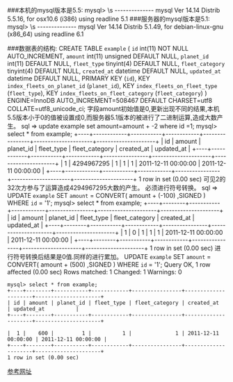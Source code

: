 ###本机的mysql版本是5.5:
	mysql> \s
	--------------
	mysql  Ver 14.14 Distrib 5.5.16, for osx10.6 (i386) using readline 5.1
###服务器的mysql版本是5.1:
	mysql> \s
	--------------
	mysql  Ver 14.14 Distrib 5.1.49, for debian-linux-gnu (x86_64) using readline 6.1

###数据表的结构:
	CREATE TABLE `example` (
	 `id` int(11) NOT NULL AUTO_INCREMENT,
	 `amount` int(11) unsigned DEFAULT NULL,
	 `planet_id` int(11) DEFAULT NULL,
	 `fleet_type` tinyint(4) DEFAULT NULL,
	 `fleet_category` tinyint(4) DEFAULT NULL,
	 `created_at` datetime DEFAULT NULL,
	 `updated_at` datetime DEFAULT NULL,
	 PRIMARY KEY (`id`),
	 KEY `index_fleets_on_planet_id` (`planet_id`),
	 KEY `index_fleets_on_fleet_type` (`fleet_type`),
	 KEY `index_fleets_on_fleet_category` (`fleet_category`)
	) ENGINE=InnoDB AUTO_INCREMENT=508467 DEFAULT CHARSET=utf8 COLLATE=utf8_unicode_ci;
字段amount初始值是0,更新出现不同的结果,本机5.5版本小于0的值被设置成0,而服务器5.1版本的被进行了二进制运算,造成大数产生。
	sql => update example set amount=amount + -2 where id =1;
	mysql> select * from example;
	+----+------------+-----------+------------+----------------+---------------------+---------------------+
	| id | amount     | planet_id | fleet_type | fleet_category | created_at          | updated_at          |
	+----+------------+-----------+------------+----------------+---------------------+---------------------+
	|  1 | 4294967295 |         1 |          1 |              1 | 2011-12-11 00:00:00 | 2011-12-11 00:00:00 |
	+----+------------+-----------+------------+----------------+---------------------+---------------------+
	1 row in set (0.00 sec)
可见2的32次方参与了运算造成4294967295大数的产生。
必须进行符号转换。
	sql => UPDATE `example` SET `amount` = CONVERT( amount +  (-100) ,SIGNED ) WHERE `id` = '1';
	mysql> select * from example;
	+----+--------+-----------+------------+----------------+---------------------+---------------------+
	| id | amount | planet_id | fleet_type | fleet_category | created_at          | updated_at          |
	+----+--------+-----------+------------+----------------+---------------------+---------------------+
	|  1 |      0 |         1 |          1 |              1 | 2011-12-11 00:00:00 | 2011-12-11 00:00:00 |
	+----+--------+-----------+------------+----------------+---------------------+---------------------+
	1 row in set (0.00 sec)
进行符号转换后结果是0值.同样的进行累加。
	UPDATE `example` SET `amount` = CONVERT( amount +  (500) ,SIGNED ) WHERE `id` = '1';
	Query OK, 1 row affected (0.00 sec)
	Rows matched: 1  Changed: 1  Warnings: 0

	mysql> select * from example;
	+----+--------+-----------+------------+----------------+---------------------+---------------------+
	| id | amount | planet_id | fleet_type | fleet_category | created_at          | updated_at          |
	+----+--------+-----------+------------+----------------+---------------------+---------------------+

	|  1 |    600 |         1 |          1 |              1 | 2011-12-11 00:00:00 | 2011-12-11 00:00:00 |
	+----+--------+-----------+------------+----------------+---------------------+---------------------+
	1 row in set (0.00 sec)

[参考网址](http://hi.baidu.com/akshiak/blog/item/7c1e468bb3fd411fc9fc7a6f.html)
